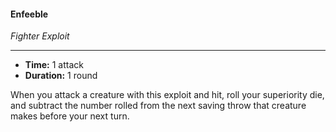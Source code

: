 #### Enfeeble
*Fighter Exploit*
___
- **Time:** 1 attack
- **Duration:** 1 round

When you attack a creature with this exploit and hit, roll your superiority die, and subtract the number rolled from the next saving throw that creature makes before your next turn.
